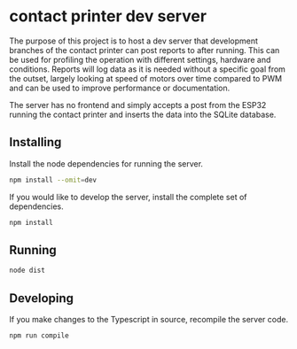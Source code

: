 # contact printer dev server

The purpose of this project is to host a dev server that development branches of the contact printer can post reports to after running.
This can be used for profiling the operation with different settings, hardware and conditions.
Reports will log data as it is needed without a specific goal from the outset, largely looking at speed of motors over time compared to PWM and can be used to improve performance or documentation.

The server has no frontend and simply accepts a post from the ESP32 running the contact printer and inserts the data into the SQLite database.

## Installing

Install the node dependencies for running the server.

```bash
npm install --omit=dev
```

If you would like to develop the server, install the complete set of dependencies.

```bash
npm install
```

## Running

```bash
node dist
```

## Developing

If you make changes to the Typescript in source, recompile the server code.

```bash
npm run compile
```